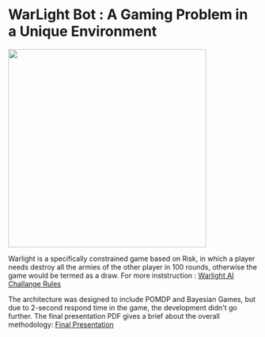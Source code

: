 # WarLight Bot : A Gaming Problem in a Unique Environment 

<img src="https://github.com/mauliknshah/WarlightAI/tree/master/ReadMe/1.jpg" width="400">

Warlight is a specifically constrained game based on Risk, in which a player needs destroy all the armies of the other player in 100 rounds, otherwise the game would be termed as a draw. 
For more inststruction : [Warlight AI Challange Rules](http://theaigames.com/competitions/warlight-ai-challenge/rules)

The architecture was designed to include POMDP and Bayesian Games, but due to 2-second respond time in the game, the development didn't go further. 
The final presentation PDF gives a brief about the overall methodology: [Final Presentation](https://github.com/mauliknshah/WarlightAI/tree/master/ReadMe/FinalPresentation.pdf)
